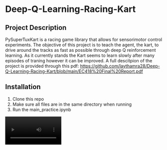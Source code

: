 # Deep-Q-Learning-Racing-Kart

## Project Description

PySuperTuxKart is a racing game library that allows for sensorimotor control experiments. The
objective of this project is to teach the agent, the kart, to drive around the tracks as fast as possible through deep Q reinforcement learning. As it currently stands the Kart seems to learn slowly after many episodes of traning however it can be improved. A full descitpion of the project is provided through this pdf: https://github.com/laythamra28/Deep-Q-Learning-Racing-Kart/blob/main/EC418%20Final%20Report.pdf


## Installation

1. Clone this repo 
2. Make sure all files are in the same directory when running
3. Run the main_practice.ipynb



<video src='m' width=180/>
